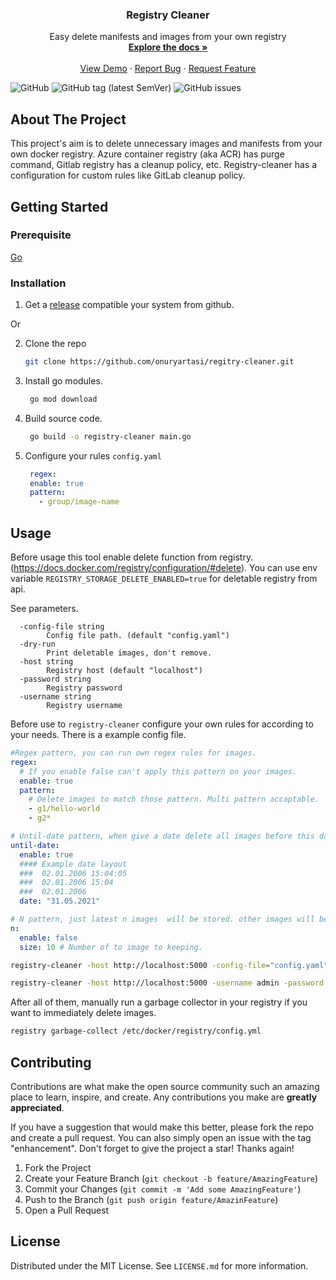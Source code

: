 
<h3 align="center">Registry Cleaner</h3>

  <p align="center">
    Easy delete manifests and images from your own registry
    <br />
    <a href="https://github.com/onuryartasi/registry-cleaner"><strong>Explore the docs »</strong></a>
    <br />
    <br />
    <a href="https://github.com/onuryartasi/registry-cleaner">View Demo</a>
    ·
    <a href="https://github.com/onuryartasi/registry-cleaner/issues">Report Bug</a>
    ·
    <a href="https://github.com/onuryartasi/registry-cleaner/issues">Request Feature</a>
  </p>
</div>

![GitHub](https://img.shields.io/github/license/onuryartasi/registry-cleaner)
![GitHub tag (latest SemVer)](https://img.shields.io/github/v/tag/onuryartasi/registry-cleaner)
![GitHub issues](https://img.shields.io/github/issues/onuryartasi/registry-cleaner)



## About The Project

This project's aim is to delete unnecessary images and manifests from your own docker registry. Azure container registry (aka ACR) has purge command, Gitlab registry has a cleanup policy, etc. Registry-cleaner has a configuration for custom rules like GitLab cleanup policy.


## Getting Started
### Prerequisite

 [Go](https://golang.org/doc/install) 

### Installation

1. Get a [release](https://github.com/onuryartasi/registry-cleaner/releases) compatible your system from github.

Or


2. Clone the repo
   ```sh
   git clone https://github.com/onuryartasi/regitry-cleaner.git
   ```
3. Install go modules.
   ```sh
    go mod download
   ```
4. Build source code.
    ```sh
     go build -o registry-cleaner main.go 
    ```
5. Configure your rules `config.yaml`
   ```yaml
    regex:
    enable: true
    pattern:
      - group/image-name
   ```

## Usage

Before usage this tool enable delete function from registry.(https://docs.docker.com/registry/configuration/#delete). You can use env variable `REGISTRY_STORAGE_DELETE_ENABLED=true` for deletable registry from api.


See parameters.
```
  -config-file string
        Config file path. (default "config.yaml")
  -dry-run
        Print deletable images, don't remove.
  -host string
        Registry host (default "localhost")
  -password string
        Registry password
  -username string
        Registry username
```
Before use to `registry-cleaner` configure your own rules for according to your needs.
There is a example config file.
```yaml
#Regex pattern, you can run own regex rules for images.
regex: 
  # If you enable false can't apply this pattern on your images.
  enable: true 
  pattern:
    # Delete images to match those pattern. Multi pattern accaptable.
    - g1/hello-world
    - g2*

# Until-date pattern, when give a date delete all images before this date.
until-date: 
  enable: true
  #### Example date layout
  ###  02.01.2006 15:04:05
  ###  02.01.2006 15:04
  ###  02.01.2006
  date: "31.05.2021"

# N pattern, just latest n images  will be stored. other images will be delete.
n: 
  enable: false
  size: 10 # Number of to image to keeping.
```

```bash
registry-cleaner -host http://localhost:5000 -config-file="config.yaml"

registry-cleaner -host http://localhost:5000 -username admin -password changeme -config-file="config.yaml"
```


After all of them, manually run a garbage collector in your registry if you want to immediately delete images.
```sh
registry garbage-collect /etc/docker/registry/config.yml
```


## Contributing

Contributions are what make the open source community such an amazing place to learn, inspire, and create. Any contributions you make are **greatly appreciated**.

If you have a suggestion that would make this better, please fork the repo and create a pull request. You can also simply open an issue with the tag "enhancement".
Don't forget to give the project a star! Thanks again!

1. Fork the Project
2. Create your Feature Branch (`git checkout -b feature/AmazingFeature`)
3. Commit your Changes (`git commit -m 'Add some AmazingFeature'`)
4. Push to the Branch (`git push origin feature/AmazinFeature`)
5. Open a Pull Request

## License

Distributed under the MIT License. See `LICENSE.md` for more information.


[contributors-shield]: https://img.shields.io/github/contributors/onuryartasi/registry-cleaner.svg?style=for-the-badge
[contributors-url]: https://github.com/onuryartasi/registry-cleaner/graphs/contributors
[forks-shield]: https://img.shields.io/github/forks/onuryartasi/registry-cleaner.svg?style=for-the-badge
[forks-url]: https://github.com/onuryartasi/registry-cleaner/network/members
[stars-shield]: https://img.shields.io/github/stars/onuryartasi/registry-cleaner.svg?style=for-the-badge
[stars-url]: https://github.com/onuryartasi/registry-cleaner/stargazers
[issues-shield]: https://img.shields.io/github/issues/onuryartasi/registry-cleaner.svg?style=for-the-badge
[issues-url]: https://github.com/onuryartasi/registry-cleaner/issues
[license-shield]: https://img.shields.io/github/license/onuryartasi/registry-cleaner.svg?style=for-the-badge
[license-url]: https://github.com/onuryartasi/regsitry-cleaner/blob/master/LICENSE.md
[linkedin-url]: https://linkedin.com/in/onuryartasi
